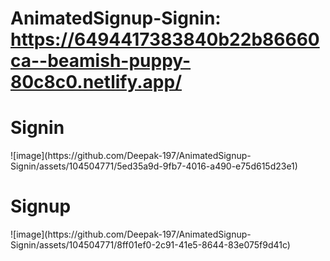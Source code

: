 # AnimatedSignup-Signin: https://6494417383840b22b86660ca--beamish-puppy-80c8c0.netlify.app/

<h1>Signin</h1>
![image](https://github.com/Deepak-197/AnimatedSignup-Signin/assets/104504771/5ed35a9d-9fb7-4016-a490-e75d615d23e1)

<h1>Signup</h1>
![image](https://github.com/Deepak-197/AnimatedSignup-Signin/assets/104504771/8ff01ef0-2c91-41e5-8644-83e075f9d41c)
